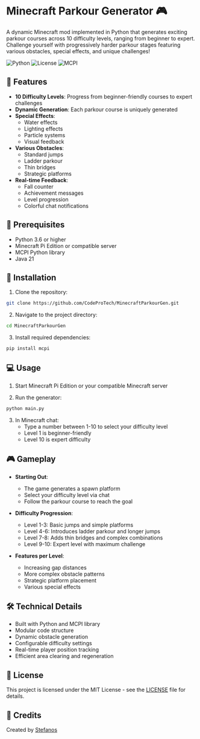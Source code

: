 # Minecraft Parkour Generator 🎮

A dynamic Minecraft mod implemented in Python that generates exciting parkour courses across 10 difficulty levels, ranging from beginner to expert. Challenge yourself with progressively harder parkour stages featuring various obstacles, special effects, and unique challenges!

![Python](https://img.shields.io/badge/python-v3.6+-blue.svg)
![License](https://img.shields.io/badge/license-MIT-green.svg)
![MCPI](https://img.shields.io/badge/MCPI-Compatible-orange.svg)

## 🌟 Features

- **10 Difficulty Levels**: Progress from beginner-friendly courses to expert challenges
- **Dynamic Generation**: Each parkour course is uniquely generated
- **Special Effects**: 
  - Water effects
  - Lighting effects
  - Particle systems
  - Visual feedback
- **Various Obstacles**:
  - Standard jumps
  - Ladder parkour
  - Thin bridges
  - Strategic platforms
- **Real-time Feedback**:
  - Fall counter
  - Achievement messages
  - Level progression
  - Colorful chat notifications

## 🎯 Prerequisites

- Python 3.6 or higher
- Minecraft Pi Edition or compatible server
- MCPI Python library
- Java 21

## 🚀 Installation

1. Clone the repository:
```bash
git clone https://github.com/CodeProTech/MinecraftParkourGen.git
```

2. Navigate to the project directory:
```bash
cd MinecraftParkourGen
```

3. Install required dependencies:
```bash
pip install mcpi
```

## 💻 Usage

1. Start Minecraft Pi Edition or your compatible Minecraft server

2. Run the generator:
```bash
python main.py
```

3. In Minecraft chat:
   - Type a number between 1-10 to select your difficulty level
   - Level 1 is beginner-friendly
   - Level 10 is expert difficulty

## 🎮 Gameplay

- **Starting Out**:
  - The game generates a spawn platform
  - Select your difficulty level via chat
  - Follow the parkour course to reach the goal

- **Difficulty Progression**:
  - Level 1-3: Basic jumps and simple platforms
  - Level 4-6: Introduces ladder parkour and longer jumps
  - Level 7-8: Adds thin bridges and complex combinations
  - Level 9-10: Expert level with maximum challenge

- **Features per Level**:
  - Increasing gap distances
  - More complex obstacle patterns
  - Strategic platform placement
  - Various special effects

## 🛠️ Technical Details

- Built with Python and MCPI library
- Modular code structure
- Dynamic obstacle generation
- Configurable difficulty settings
- Real-time player position tracking
- Efficient area clearing and regeneration

## 📝 License

This project is licensed under the MIT License - see the [LICENSE](LICENSE) file for details.

## 🎨 Credits

Created by [Stefanos](https://github.com/CodeProTech)
